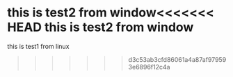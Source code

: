 this is test2 from  window<<<<<<< HEAD
this is test2 from  window
=======
this is test1 from linux
>>>>>>> d3c53ab3cfd86061a4a87af979593e6896f12c4a
